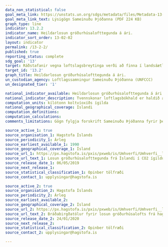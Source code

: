 ```yaml
---
data_non_statistical: false
goal_meta_link: https://unstats.un.org/sdgs/metadata/files/Metadata-13-02-02.pdf
goal_meta_link_text: Lýsigögn Sameinuðu Þjóðanna (PDF 224 KB)
graph_type: line
indicator: 13.2.2
indicator_name: Heildarlosun gróðurhúsalofttegunda á ári.
indicator_sort_order: 13-02-02
layout: indicator
permalink: /13-2-2/
published: true
reporting_status: complete
sdg_goal: '13'
target: Ráðstafanir vegna loftslagsbreytinga verði að finna í landsáætlunum, stefnumótunum og skipulagi.
target_id: '13.2'
graph_title: Heildarlosun gróðurhúsalofttegunda á ári.
un_custodian_agency: Loftlagssamningur Sameinuðu Þjóðanna (UNFCCC)
un_designated_tier: '1'

national_indicator_available: Heildarlosun gróðurhúsalofttegunda á ári.
national_indicator_description: Tvennskonar loftlagsbókhald er haldið á Íslandi. Annars vegar er bókhald um losun sem á sér stað innan landamæra Íslands og skilað er til Loftlagssamnings Sameinuðu Þjóðanna (UNFCCC) af Umhverfisstofnun og gefið út í árlegum NIR skýrslum (e. National Inventory Reports). Hinsvegar er bókhald um losun sem á sér stað innan hagkerfis Íslands, það er haldið af Hagstofu Íslands og skilað til Tölfræðistofnunar Evrópu (Eurostat) sem hluti af losunarbókhaldi lofttegunda (e. Air Emissions Acounts - AEA). Loftlagsbókhald UNFCCC er er sundurliðað eftir uppsprettum gróðurhúsalofttegunda en bókahld Eurostat er sundurliðað eftir NACE atvinnugreinaflokkum.
computation_units: kílótonn koltvíoxíðs ígilda
national_geographical_coverage: Íslandi
computation_definitions: 
computation_calculations: 
comments_limitations: Gögn fylgja forskrift Sameinuðu Þjóðanna fyrir þennan mælikvarða. Þessi mælikvarði var fundinn í samstarfi við sérfræðinga í málefninu.

source_active_1: true
source_organisation_1: Hagstofa Íslands
source_periodicity_1: Árleg
source_earliest_available_1: 1990
source_geographical_coverage_1: Ísland 
source_url_1: https://px.hagstofa.is/pxis/pxweb/is/Umhverfi/Umhverfi__lofttegundir/UMH31107.px
source_url_text_1: Losun gróðurhúsalofttegunda frá Íslandi í CO2 ígildum, 1990-2017
source_release_date_1: 06/05/2019
source_next_release_1: 
source_statistical_classification_1: Opinber tölfræði
source_contact_1: upplysingar@hagstofa.is

source_active_2: true
source_organisation_2: Hagstofa Íslands
source_periodicity_2: Árleg
source_earliest_available_2: 
source_geographical_coverage_2: Ísland 
source_url_2: https://px.hagstofa.is/pxis/pxweb/is/Umhverfi/Umhverfi__lofttegundir/UMH31109.px
source_url_text_2: Bráðabirgðatölur fyrir losun gróðurhúsalofts frá hagkerfi Íslands 2016-2019
source_release_date_2: 24/01/2020
source_next_release_2: 
source_statistical_classification_2: Opinber tölfræði
source_contact_2: upplysingar@hagstofa.is

---
```

